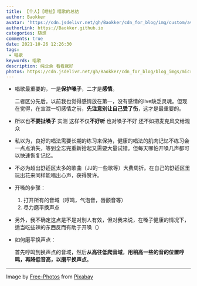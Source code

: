 ```yaml
---
title: 【个人】【瞎扯】唱歌的总结
author: Baokker
avatar: 'https://cdn.jsdelivr.net/gh/Baokker/cdn_for_blog/img/custom/avatar.jpg'
authorLink: https://Baokker.github.io
categories: 随想
comments: true
date: 2021-10-26 12:26:30
tags:
 - 唱歌
keywords: 唱歌
description: 纯业余 看看就好
photos: https://cdn.jsdelivr.net/gh/Baokker/cdn_for_blog/blog_imgs/microphone-gf6388e354_1920.jpg
---
```


- 唱歌最重要的，一是**保护嗓子**，二才是**感情**。

  二者区分先后。以前我也觉得感情放在第一，没有感情的live缺乏灵魂。但现在觉得，在宣泄一切感情之前，**先注意别让自己受了伤**，这才是最重要的。

- 所以也**不要扯嗓子** 实测 这样不仅**不好听** 也对嗓子不好 还不如把麦克风交给观众

- 私以为，良好的唱法需要长期的练习来保持，健康的唱法的肌肉记忆不练习会一点点消失，等到全忘完重新拾起又需要大量试错。但每天哪怕开嗓几声都可以快速恢复记忆。

- 不必为超出舒适区太多的歌曲（JJ的一些歌等）大费周折。在自己的舒适区里玩出花来同样能唱出心声，获得赞许。

- 开嗓的步骤：

  1. 打开所有的音域（哼鸣，气泡音，唇颤音等）
  2. 尽力磨平换声点

- 另外，我不确定这点是不是对别人有效，但对我来说，在嗓子健康的情况下，适当吃些辣的东西反而有助于开嗓（）

- 如何磨平换声点：

  首先哼鸣到换声点的音域，然后**从高往低爬音域**，**用稍高一些的音的位置哼鸣，再降低音高，以磨平换声点**。

---

Image by <a href="https://pixabay.com/photos/?utm_source=link-attribution&amp;utm_medium=referral&amp;utm_campaign=image&amp;utm_content=1209816">Free-Photos</a> from <a href="https://pixabay.com/?utm_source=link-attribution&amp;utm_medium=referral&amp;utm_campaign=image&amp;utm_content=1209816">Pixabay</a>